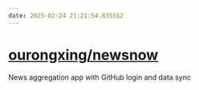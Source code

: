 ```yaml
---
date: 2025-02-24 21:21:54.835552
---
```


# [ourongxing/newsnow](https://github.com/ourongxing/newsnow)

News aggregation app with GitHub login and data sync
